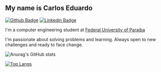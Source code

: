 ## My name is Carlos Eduardo 
[![Github Badge](https://img.shields.io/badge/-Github-000?style=flat-square&logo=Github&logoColor=white&link=https://github.com/carloseduardocsf)](https://github.com/carloseduardocsf)
[![Linkedin Badge](https://img.shields.io/badge/-LinkedIn-blue?style=flat-square&logo=Linkedin&logoColor=white&link=https://www.linkedin.com/in/carlos-cavalcanti-219a731ab/)](https://www.linkedin.com/in/carlos-cavalcanti-219a731ab/)

I'm a computer engineering student at [Federal University of Paraíba](http://ci.ufpb.br/)

I'm passionate about solving problems and learning. Always open to new challenges and ready to face change.


![Anurag's GitHub stats](https://github-readme-stats.vercel.app/api?username=carloseduardocsf&theme=dark&show_icons=true)

[![Top Langs](https://github-readme-stats.vercel.app/api/top-langs/?username=carloseduardocsf&layout=compact)](https://github.com/carloseduardocsf/github-readme-stats)


<!--
**carloseduardocsf/carloseduardocsf** is a ✨ _special_ ✨ repository because its `README.md` (this file) appears on your GitHub profile.

Here are some ideas to get you started:
 ### Hi there 👋
- 🌱 I’m currently learning 
- 👯 I’m looking to collaborate on 
- 🤔 I’m looking for help with 
- 💬 Ask me about 
- 📫 How to reach me 
- 😄 Pronouns 
- ⚡ Fun fact 
- <img src="https://gist.githubusercontent.com/rowhitswami/8e1b262ffc0f2368890b72fbe26bacb5/raw/068f8cb8d21e579e5d46f75918c64eeaf97f19a0/hello.gif" width="400" height="150" />
-->
 
